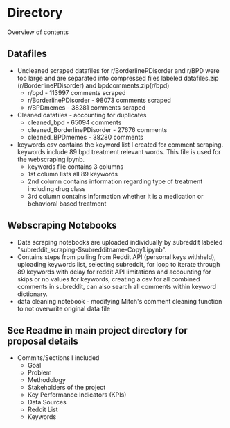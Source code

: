 # Directory 
Overview of contents 
## Datafiles 
* Uncleaned scraped datafiles for r/BorderlinePDisorder and r/BPD were too large and are separated into compressed files labeled datafiles.zip (r/BorderlinePDisorder) and bpdcomments.zip(r/bpd)
  * r/bpd - 113997 comments scraped
  * r/BorderlinePDisorder - 98073 comments scraped
  * r/BPDmemes - 38281 comments scraped
* Cleaned datafiles - accounting for duplicates
  * cleaned_bpd - 65094 comments
  * cleaned_BorderlinePDisorder - 27676 comments
  * cleaned_BPDmemes - 38280 comments
* keywords.csv contains the keyword list I created for comment scraping. keywords include 89 bpd treatment relevant words. This file is used for the webscraping ipynb.
  * keywords file contains 3 columns
  * 1st column lists all 89 keywords
  * 2nd column contains information regarding type of treatment including drug class
  * 3rd column contains information whether it is a medication or behavioral based treatment  
## Webscraping Notebooks
* Data scraping notebooks are uploaded individually by subreddit labeled "subreddit_scraping-$subredditname-Copy1.ipynb".
* Contains steps from pulling from Reddit API (personal keys withheld), uploading keywords list, selecting subreddit, for loop to iterate through 89 keywords with delay for reddit API limitations and accounting for skips or no values for keywords, creating a csv for all combined comments in subreddit, can also search all comments within keyword dictionary.
* data cleaning notebook - modifying Mitch's comment cleaning function to not overwrite original data file
## See Readme in main project directory for proposal details
* Commits/Sections I included
  * Goal
  * Problem
  * Methodology
  * Stakeholders of the project
  * Key Performance Indicators (KPIs)
  * Data Sources
  * Reddit List
  * Keywords
